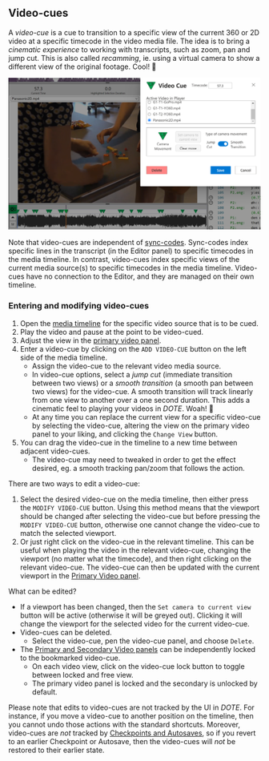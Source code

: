 ## Video-cues

A _video-cue_ is a cue to transition to a specific view of the current 360 or 2D video at a specific timecode in the video media file.
The idea is to bring a _cinematic experience_ to working with transcripts, such as zoom, pan and jump cut.
This is also called _recamming_, ie. using a virtual camera to show a different view of the original footage.
Cool! 🍦

[![Video-cues](images/cues/video-cue-edit.png)](images/cues/video-cue-edit.png)

Note that video-cues are independent of [sync-codes](sync-code.md).
Sync-codes index specific lines in the transcript (in the Editor panel) to specific timecodes in the media timeline.
In contrast, video-cues index specific views of the current media source(s) to specific timecodes in the media timeline.
Video-cues have no connection to the Editor, and they are managed on their own timeline.

### Entering and modifying video-cues

1. Open the [media timeline](media.md#media) for the specific video source that is to be cued.
1. Play the video and pause at the point to be video-cued.
1. Adjust the view in the [primary video panel](video.md).
1. Enter a video-cue by clicking on the `ADD VIDEO-CUE` button on the left side of the media timeline.
    - Assign the video-cue to the relevant video media source.
    - In video-cue options, select a _jump cut_ (immediate transition between two views) or a _smooth transition_ (a smooth pan between two views) for the video-cue.
    A smooth transition will track linearly from one view to another over a one second duration.
    This adds a cinematic feel to playing your videos in _DOTE_. Woah! 🎦
    - At any time you can replace the current view for a specific video-cue by selecting the video-cue, altering the view on the primary video panel to your liking, and clicking the `Change View` button.
1. You can drag the video-cue in the timeline to a new time between adjacent video-cues.
    - The video-cue may need to tweaked in order to get the effect desired, eg. a smooth tracking pan/zoom that follows the action.

There are two ways to edit a video-cue:

1. Select the desired video-cue on the media timeline, then either press the `MODIFY VIDEO-CUE` button.
Using this method means that the viewport should be changed after selecting the video-cue but before pressing the `MODIFY VIDEO-CUE` button, otherwise one cannot change the video-cue to match the selected viewport.
1. Or just right click on the video-cue in the relevant timeline.
This can be useful when playing the video in the relevant video-cue, changing the viewport (no matter what the timecode), and then right clicking on the relevant video-cue.
The video-cue can then be updated with the current viewport in the [Primary Video panel](video.md).

What can be edited?

- If a viewport has been changed, then the `Set camera to current view` button will be active (otherwise it will be greyed out).
Clicking it will change the viewport for the selected video for the current video-cue.
- Video-cues can be deleted.
    - Select the video-cue, pen the video-cue panel, and choose `Delete`.
- The [Primary and Secondary Video panels](video.md) can be independently locked to the bookmarked video-cue.
    - On each video view, click on the video-cue lock button to toggle between locked and free view.
    - The primary video panel is locked and the secondary is unlocked by default.

Please note that edits to video-cues are not tracked by the UI in _DOTE_.
For instance, if you move a video-cue to another position on the timeline, then you cannot undo those actions with the standard shortcuts.
Moreover, video-cues are _not_ tracked by [Checkpoints and Autosaves](versioncontrol.md), so if you revert to an earlier Checkpoint or Autosave, then the video-cues will _not_ be restored to their earlier state.

